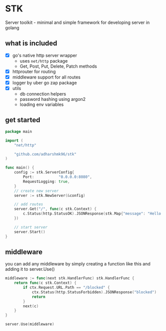 # STK

Server toolkit - minimal and simple framework for developing server in golang

## what is included

- [x] go's native http server wrapper
  - uses `net/http` package
  - Get, Post, Put, Delete, Patch methods
- [x] httprouter for routing
- [x] middleware support for all routes
- [x] logger by uber go zap package
- [x] utils
  - db connection helpers
  - password hashing using argon2
  - loading env variables
    
## get started

```go
package main

import (
	"net/http"

	"github.com/adharshmk96/stk"
)

func main() {
	config := stk.ServerConfig{
		Port:           "0.0.0.0:8080",
		RequestLogging: true,
	}
	// create new server
	server := stk.NewServer(&config)

	// add routes
	server.Get("/", func(c stk.Context) {
		c.Status(http.StatusOK).JSONResponse(stk.Map{"message": "Hello World"})
	})

	// start server
	server.Start()
}
```

## middleware

you can add any middleware by simply creating a function like this and adding it to server.Use()

```go
middleware := func(next stk.HandlerFunc) stk.HandlerFunc {
	return func(c stk.Context) {
		if ctx.Request.URL.Path == "/blocked" {
  			ctx.Status(http.StatusForbidden).JSONResponse("blocked")
			return
  		}
		next(c)
	}
}

server.Use(middleware)
```
